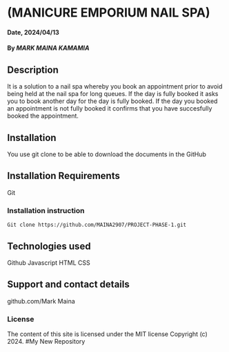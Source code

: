 # (MANICURE EMPORIUM NAIL SPA)

#### Date, 2024/04/13

#### By *MARK MAINA KAMAMIA*

## Description
It is a solution to a nail spa whereby you book an appointment prior to avoid being held at the nail spa for long queues.
If the day is fully booked it asks you to book another day for the day is fully booked.
If the day you booked an appointment is not fully booked it confirms that you have succesfully booked the appointment.


## Installation
You use git clone to be able to download the documents in the GitHub

## Installation Requirements
Git

### Installation instruction
```
Git clone https://github.com/MAINA2907/PROJECT-PHASE-1.git
```

<!-- # Live Link
[Git](gh-pages link) -->

## Technologies used
Github
Javascript
HTML
CSS


## Support and contact details
github.com/Mark Maina

### License
The content of this site is licensed under the MIT license
Copyright (c) 2024.
#My New Repository
